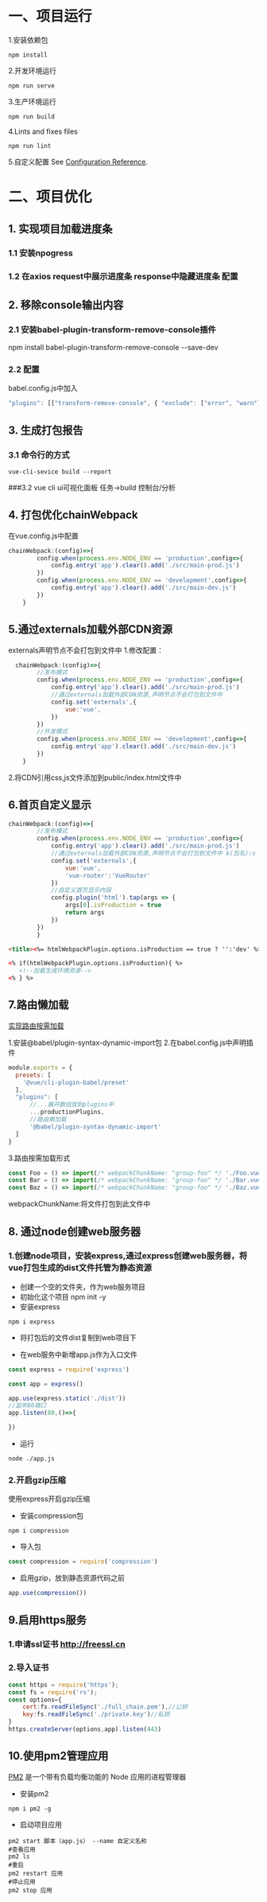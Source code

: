 # 一、项目运行
1.安装依赖包
```
npm install
```
2.开发环境运行
```
npm run serve
```
3.生产环境运行
```
npm run build
```
4.Lints and fixes files
```
npm run lint
```
5.自定义配置
See [Configuration Reference](https://cli.vuejs.org/config/).


# 二、项目优化
## 1. 实现项目加载进度条
### 1.1 安装npogress 
### 1.2 在axios request中展示进度条 response中隐藏进度条 配置
## 2. 移除console输出内容
### 2.1 安装babel-plugin-transform-remove-console插件
npm install babel-plugin-transform-remove-console --save-dev
### 2.2 配置
babel.config.js中加入
```javascript
"plugins": [["transform-remove-console", { "exclude": ["error", "warn"] }]]
```
## 3. 生成打包报告
### 3.1 命令行的方式
```shell script
vue-cli-sevice build --report
```
###3.2 vue cli ui可视化面板
任务->build 控制台/分析
## 4. 打包优化chainWebpack
在vue.config.js中配置
```javascript
chainWebpack:(config)=>{
        config.when(process.env.NODE_ENV == 'production',config=>{
            config.entry('app').clear().add('./src/main-prod.js')
        })
        config.when(process.env.NODE_ENV == 'development',config=>{
            config.entry('app').clear().add('./src/main-dev.js')
        })
    }
```
## 5.通过externals加载外部CDN资源
externals声明节点不会打包到文件中
1.修改配置：
```javascript
  chainWebpack:(config)=>{
        //发布模式
        config.when(process.env.NODE_ENV == 'production',config=>{
            config.entry('app').clear().add('./src/main-prod.js')
            //通过externals加载外部CDN资源,声明节点不会打包到文件中
            config.set('externals',{
                vue:'vue',
            })
        })
        //开发模式
        config.when(process.env.NODE_ENV == 'development',config=>{
            config.entry('app').clear().add('./src/main-dev.js')
        })
    }
```
2.将CDN引用css,js文件添加到public/index.html文件中
## 6.首页自定义显示
```javascript 
chainWebpack:(config)=>{
        //发布模式
        config.when(process.env.NODE_ENV == 'production',config=>{
            config.entry('app').clear().add('./src/main-prod.js')
            //通过externals加载外部CDN资源,声明节点不会打包到文件中 k(包名):v（对象名）
            config.set('externals',{
                vue:'vue',
                'vue-router':'VueRouter'
            })
            //自定义首页显示内容
            config.plugin('html').tap(args => {
                args[0].isProduction = true
                return args
            })
        })
        }
```
 
 ```html
 <title><%= htmlWebpackPlugin.options.isProduction == true ? '':'dev' %>微服务UI</title>

<% if(htmlWebpackPlugin.options.isProduction){ %>
    <!--加载生成环境资源-->
<% } %>
```
## 7.路由懒加载
[实现路由按需加载](https://router.vuejs.org/zh/guide/advanced/lazy-loading.html#%E8%B7%AF%E7%94%B1%E6%87%92%E5%8A%A0%E8%BD%BD)

1.安装@babel/plugin-syntax-dynamic-import包
2.在babel.config.js中声明插件
```javascript
module.exports = {
  presets: [
    '@vue/cli-plugin-babel/preset'
  ],
  "plugins": [
      //...展开数组放到plugins中
      ...productionPlugins,
      //路由懒加载
      '@babel/plugin-syntax-dynamic-import'
  ]
}
```
3.路由按需加载形式
```javascript
const Foo = () => import(/* webpackChunkName: "group-foo" */ './Foo.vue')
const Bar = () => import(/* webpackChunkName: "group-foo" */ './Bar.vue')
const Baz = () => import(/* webpackChunkName: "group-foo" */ './Baz.vue')
```
webpackChunkName:将文件打包到此文件中
## 8. 通过node创建web服务器
### 1.创建node项目，安装express,通过express创建web服务器，将vue打包生成的dist文件托管为静态资源
* 创建一个空的文件夹，作为web服务项目
* 初始化这个项目 npm init -y 
* 安装express
```shell script
npm i express

```
* 将打包后的文件dist复制到web项目下

* 在web服务中新增app.js作为入口文件
```javascript
const express = require('express')

const app = express()

app.use(express.static('./dist'))
//监听80端口
app.listen(80,()=>{

})
```
* 运行
```shell script
node ./app.js
```
### 2.开启gzip压缩
使用express开启gzip压缩
* 安装compression包
```shell script
npm i compression
```
* 导入包
```javascript
const compression = require('compression')
```
* 启用gzip，放到静态资源代码之前
```javascript
app.use(compression())
```
## 9.启用https服务
### 1.申请ssl证书 http://freessl.cn
### 2.导入证书
```javascript
const https = require('https');
const fs = require('rs');
const options={
    cert:fs.readFileSync('./full_chain.pem'),//公钥
    key:fs.readFileSync('./private.key')//私钥
}
https.createServer(options,app).listen(443)
```
## 10.使用pm2管理应用
[PM2](https://www.npmjs.com/package/pm2) 是一个带有负载均衡功能的 Node 应用的进程管理器
* 安装pm2
```shell script
npm i pm2 -g
```
* 启动项目应用
```shell script
pm2 start 脚本（app.js） --name 自定义名称
#查看应用
pm2 ls
#重启
pm2 restart 应用
#停止应用
pm2 stop 应用
```